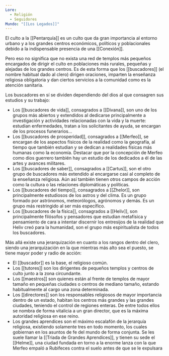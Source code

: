 ```yaml
---
Lore:
  - Religión
  - Seguidores
Mundo: "[[Los Legados]]"
---
```

El culto a la [[Pentarquía]] es un culto que da gran importancia al entorno urbano y a los grandes centros económicos, políticos y poblacionales debido a la indispensable presencia de una [[Conexión]]. 

Pero eso no significa que no exista una red de templos más pequeños encargados de dirigir el culto en poblaciones más rurales, pequeñas y alejadas de los grandes centros. Es de esta forma que los [[buscadores]] (el nombre habitual dado al clero) dirigen oraciones, imparten la enseñanza religiosa obligatoria y dan ciertos servicios a la comunidad como es la atención sanitaria.

Los buscadores en sí se dividen dependiendo del dios al que consagren sus estudios y su trabajo:
- Los [[buscadores de vida]], consagrados a [[Divana]], son uno de los grupos más abiertos y extendidos al dedicarse principalmente a investigación y actividades relacionadas con la vida y la muerte: estudian enfermedades, tratan a los solicitantes de ayuda, se encargan de los procesos funerarios...
- Los [[buscadores de prosperidad]], consagrados a [[Merfeo]], se encargan de los aspectos físicos de la realidad como la geografía, al tiempo que también estudian y se dedican a realidades físicas más humanas como la economía. Destacar que por la concepción de Merfeo como dios guerrero también hay un estudio de los dedicados a él de las artes y avances militares.
- Los [[buscadores de saber]], consagrados a [[Cartus]], son el otro grupo de buscadores más extendido al encargarse casi al completo de la enseñanza religiosa. Aún así también tienen otros campos de acción como la cultura o las relaciones diplomáticas y políticas.
- Los [[buscadores del tiempo]], consagrados a [[Zhelor]], son principalmente estudiosos de los astros y del clima. Es un grupo formado por astrónomos, meteorólogos, agrónomos y demás. Es un grupo más restringido al ser más específico.
- Los [[buscadores de la física]], consagrados a [[Heliv]], son principalmente filósofos y pensadores que estudian metafísica y pensamiento de cara a intentar discernir los entresijos de la realidad que Heliv creó para la humanidad, son el grupo más espiritualista de todos los buscadores.

Más allá existe una jerarquización en cuanto a los rangos dentro del clero, siendo una jerarquización en la que mientras más alto sea el puesto, se tiene mayor poder y radio de acción:
- El [[buscador]] es la base, el religioso común.
- Los [[tutores]] son los dirigentes de pequeños templos y centros de culto junto a la zona circundante.
- Los [[maestros]] son quienes están al frente de templos de mayor tamaño en pequeñas ciudades o centros de mediano tamaño, estando habitualmente al cargo una zona determinada.
- Los [[directores]] son los responsables religiosos de mayor importancia dentro de un estado, habitan los centros más grandes y las grandes ciudades, teniendo el control de regiones enteras. De entre todos ellos se nombra de forma vitalicia a un gran director, que es la máxima autoridad religiosa en ese reino.
- Los grandes aprendices son el máximo escalafón de la jerarquía religiosa, existiendo solamente tres en todo momento, los cuales gobiernan en los asuntos de fe del mundo de forma conjunta. Se les suele llamar la [[Triada de Grandes Aprendices]], y tienen su sede el [[Helme]], una ciudad fundada en torno a la enorme lanza con la que Merfeo empaló a Rubifeces contra el suelo antes de que se le expulsara
